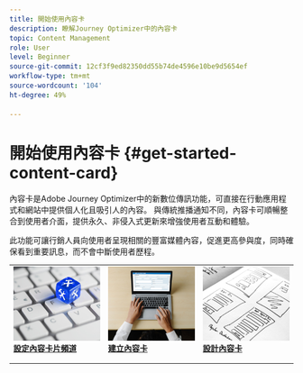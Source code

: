 ```yaml
---
title: 開始使用內容卡
description: 瞭解Journey Optimizer中的內容卡
topic: Content Management
role: User
level: Beginner
source-git-commit: 12cf3f9ed82350dd55b74de4596e10be9d5654ef
workflow-type: tm+mt
source-wordcount: '104'
ht-degree: 49%

---
```


# 開始使用內容卡 {#get-started-content-card}

內容卡是Adobe Journey Optimizer中的新數位傳訊功能，可直接在行動應用程式和網站中提供個人化且吸引人的內容。 與傳統推播通知不同，內容卡可順暢整合到使用者介面，提供永久、非侵入式更新來增強使用者互動和體驗。

此功能可讓行銷人員向使用者呈現相關的豐富媒體內容，促進更高參與度，同時確保看到重要訊息，而不會中斷使用者歷程。

<table style="table-layout:fixed"><tr style="border: 0;">
<td>
<a href="content-card-configuration.md">
<img alt="銷售機會" src="../assets/do-not-localize/sms-config.jpg">
</a>
<div><a href="content-card-configuration.md"><strong>設定內容卡片頻道</strong>
</div>
<p>
</td>
<td>
<a href="create-content-card.md">
<img alt="不頻繁" src="../assets/do-not-localize/sms-create.jpeg">
</a>
<div>
<a href="create-content-card.md"><strong>建立內容卡</strong></a>
</div>
<p></td>
<td>
<a href="design-content-card.md">
<img alt="驗證" src="../assets/do-not-localize/web-design.jpg">
</a>
<div>
<a href="design-content-card.md"><strong>設計內容卡</strong></a>
</div>
<p>
</td>
</tr></table>


